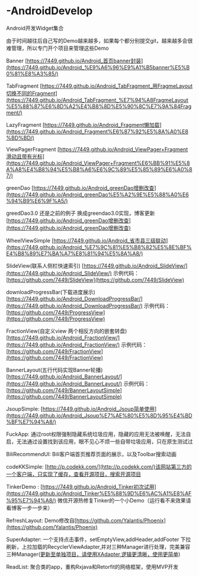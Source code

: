 # -AndroidDevelop
Android开发Widget集合

由于时间越往后自己写的Demo越来越多，如果每个都分别提交git，越来越多会很难管理，所以专门开个项目来管理这些Demo

Banner [https://7449.github.io/Android_首页banner封装](https://7449.github.io/Android_%E9%A6%96%E9%A1%B5banner%E5%B0%81%E8%A3%85/)

TabFragment [https://7449.github.io/Android_TabFragment_用FragmeLayout切换不同的Fragment](https://7449.github.io/Android_TabFragment_%E7%94%A8FragmeLayout%E5%88%87%E6%8D%A2%E4%B8%8D%E5%90%8C%E7%9A%84Fragment/)

LazyFragment [https://7449.github.io/Android_Fragment懒加载](https://7449.github.io/Android_Fragment%E6%87%92%E5%8A%A0%E8%BD%BD/)

ViewPagerFragment [https://7449.github.io/Android_ViewPager+Fragment滑动且带有光标](https://7449.github.io/Android_ViewPager+Fragment%E6%BB%91%E5%8A%A8%E4%B8%94%E5%B8%A6%E6%9C%89%E5%85%89%E6%A0%87/)

greenDao [https://7449.github.io/Android_greenDao增删改查](https://7449.github.io/Android_greenDao%E5%A2%9E%E5%88%A0%E6%94%B9%E6%9F%A5/)

greedDao3.0 还是之前的例子 换成greendao3.0实现，博客更新[https://7449.github.io/Android_greenDao增删改查](https://7449.github.io/Android_greenDao增删改查)

WheelViewSimple [https://7449.github.io/Android_省市县三级联动](https://7449.github.io/Android_%E7%9C%81%E5%B8%82%E5%8E%BF%E4%B8%89%E7%BA%A7%E8%81%94%E5%8A%A8/)

SlideView(联系人侧栏快速索引) [https://7449.github.io/Android_SlideView/](https://7449.github.io/Android_SlideView/) 示例代码：[https://github.com/7449/SlideView](https://github.com/7449/SlideView)

downloadProgressBar(下载进度展示) [https://7449.github.io/Android_DownloadProgressBar/](https://7449.github.io/Android_DownloadProgressBar/) 示例代码：[https://github.com/7449/ProgressView](https://github.com/7449/ProgressView)

FractionView(自定义view 两个相反方向的嵌套转盘) [https://7449.github.io/Android_FractionView/](https://7449.github.io/Android_FractionView/) 示例代码：[https://github.com/7449/FractionView](https://github.com/7449/FractionView)

BannerLayout(五行代码实现Banner轮播) [https://7449.github.io/Android_BannerLayout/](https://7449.github.io/Android_BannerLayout/) 示例代码：[https://github.com/7449/BannerLayoutSimple](https://github.com/7449/BannerLayoutSimple)

JsoupSimple: [https://7449.github.io/Android_Jsoup简单使用](https://7449.github.io/Android_Jsoup%E7%AE%80%E5%8D%95%E4%BD%BF%E7%94%A8/)

FuckApp: 通过root权限强制隐藏系统垃圾应用，隐藏的应用无法被唤醒，无法自启，无法通过设置找到该应用，眼不见心不烦一些自带垃圾应用，只在原生测试过

BiliRecommendUI: Bili客户端首页推荐页面的展示，以及Toolbar搜索动画


codeKKSimple: [http://p.codekk.com/](http://p.codekk.com/)该网站第三方的一个客户端，只实现了缓存，查看开源项目，搜索开源项目

TinkerDemo :  [https://7449.github.io/Android_Tinker初次试用](https://7449.github.io/Android_Tinker%E5%88%9D%E6%AC%A1%E8%AF%95%E7%94%A8/) 微信开源热修复Tinker的一个小Demo（运行看不来效果请看博客一步一步来） 

RefreshLayout: Demo修改自[https://github.com/Yalantis/Phoenix](https://github.com/Yalantis/Phoenix)

SuperAdapter: 一个支持点击事件，setEmptyView,addHeader,addFooter 下拉刷新，上拉加载的RecyclerViewAdapter,并对三种Manager进行处理，完美兼容三种Manager([更新至单独项目，请使用XAdapter,逻辑更清晰，使用更简单](https://github.com/7449/XAdapter))


ReadList: 聚合类的app，重构Rxjava和Retorfit的网络框架，使用MVP开发
